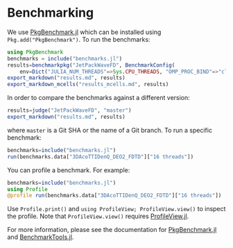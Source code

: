 # Benchmarking
We use [PkgBenchmark.jl](http://github.com/juliaCI/PkgBenchmark.jl) which can be
installed using `Pkg.add("PkgBenchmark")`.  To run the benchmarks:
```julia
using PkgBenchmark
benchmarks = include("benchmarks.jl")
results=benchmarkpkg("JetPackWaveFD", BenchmarkConfig(
    env=Dict("JULIA_NUM_THREADS"=>Sys.CPU_THREADS, "OMP_PROC_BIND"=>"close", "TMPDIR"=>"/tmp")))
export_markdown("results.md", results)
export_markdown_mcells("results_mcells.md", results)
```
In order to compare the benchmarks against a different version:
```julia
results=judge("JetPackWaveFD", "master")
export_markdown("results.md", results)
```
where `master` is a Git SHA or the name of a Git branch.  To run a specific
benchmark:
```julia
benchmarks=include("benchmarks.jl")
run(benchmarks.data["3DAcoTTIDenQ_DEO2_FDTD"]["16 threads"])
```

You can profile a benchmark.  For example:
```julia
benchmarks=include("benchmarks.jl")
using Profile
@profile run(benchmarks.data["3DAcoTTIDenQ_DEO2_FDTD"]["16 threads"])
```
Use `Profile.print()` and `using ProfileView; ProfileView.view()` to inspect the
profile.  Note that `ProfileView.view()` requires
[ProfileView.jl](http://github.com/timholy/ProfileView.jl).

For more information, please see the documentation for
[PkgBenchmark.jl](http://github.com/juliaCI/PkgBenchmark.jl) and
[BenchmarkTools.jl](https://github.com/JuliaCI/BenchmarkTools.jl).

